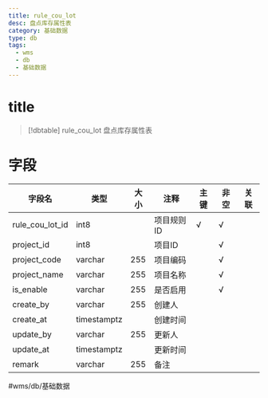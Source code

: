 ```yaml
---
title: rule_cou_lot
desc: 盘点库存属性表
category: 基础数据
type: db
tags:
  - wms
  - db
  - 基础数据
---
```


# title
>[!dbtable] rule_cou_lot
> 盘点库存属性表

# 字段
| 字段名 | 类型 | 大小 | 注释 | 主键 | 非空 | 关联 |
| --- | --- | --- | --- | --- | --- | --- |
| rule_cou_lot_id | int8 |  | 项目规则ID | √ | √ |  |
| project_id | int8 |  | 项目ID |  | √ |  |
| project_code | varchar | 255 | 项目编码 |  | √ |  |
| project_name | varchar | 255 | 项目名称 |  | √ |  |
| is_enable | varchar | 255 | 是否启用 |  | √ |  |
| create_by | varchar | 255 | 创建人 |  |  |  |
| create_at | timestamptz |  | 创建时间 |  |  |  |
| update_by | varchar | 255 | 更新人 |  |  |  |
| update_at | timestamptz |  | 更新时间 |  |  |  |
| remark | varchar | 255 | 备注 |  |  |  |
#wms/db/基础数据
